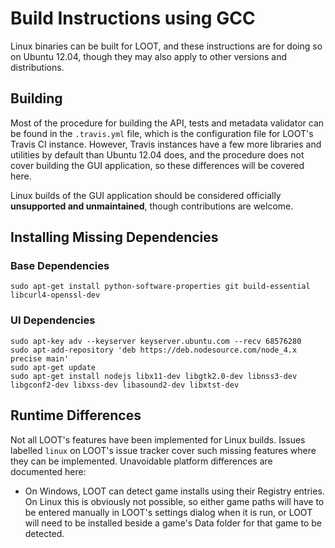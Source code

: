 # Build Instructions using GCC

Linux binaries can be built for LOOT, and these instructions are for doing so on
Ubuntu 12.04, though they may also apply to other versions and
distributions.

## Building

Most of the procedure for building the API, tests and metadata validator can be
found in the `.travis.yml` file, which is the configuration file for LOOT's
Travis CI instance. However, Travis instances have a few more libraries and
utilities by default than Ubuntu 12.04 does, and the procedure does not
cover building the GUI application, so these differences will be covered here.

Linux builds of the GUI application should be considered officially
**unsupported and unmaintained**, though contributions are welcome.

## Installing Missing Dependencies

### Base Dependencies

```
sudo apt-get install python-software-properties git build-essential libcurl4-openssl-dev
```

### UI Dependencies

```
sudo apt-key adv --keyserver keyserver.ubuntu.com --recv 68576280
sudo apt-add-repository 'deb https://deb.nodesource.com/node_4.x precise main'
sudo apt-get update
sudo apt-get install nodejs libx11-dev libgtk2.0-dev libnss3-dev libgconf2-dev libxss-dev libasound2-dev libxtst-dev
```

## Runtime Differences

Not all LOOT's features have been implemented for Linux builds. Issues labelled
`linux` on LOOT's issue tracker cover such missing features where they can be
implemented. Unavoidable platform differences are documented here:

* On Windows, LOOT can detect game installs using their Registry entries. On
  Linux this is obviously not possible, so either game paths will have to be
  entered manually in LOOT's settings dialog when it is run, or LOOT will need
  to be installed beside a game's Data folder for that game to be detected.
